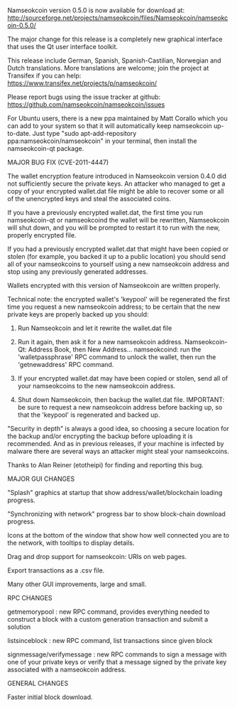 Namseokcoin version 0.5.0 is now available for download at:
http://sourceforge.net/projects/namseokcoin/files/Namseokcoin/namseokcoin-0.5.0/

The major change for this release is a completely new graphical interface that uses the Qt user interface toolkit.

This release include German, Spanish, Spanish-Castilian, Norwegian and Dutch translations. More translations are welcome; join the project at Transifex if you can help:
https://www.transifex.net/projects/p/namseokcoin/

Please report bugs using the issue tracker at github:
https://github.com/namseokcoin/namseokcoin/issues

For Ubuntu users, there is a new ppa maintained by Matt Corallo which you can add to your system so that it will automatically keep namseokcoin up-to-date.  Just type "sudo apt-add-repository ppa:namseokcoin/namseokcoin" in your terminal, then install the namseokcoin-qt package.

MAJOR BUG FIX  (CVE-2011-4447)

The wallet encryption feature introduced in Namseokcoin version 0.4.0 did not sufficiently secure the private keys. An attacker who
managed to get a copy of your encrypted wallet.dat file might be able to recover some or all of the unencrypted keys and steal the
associated coins.

If you have a previously encrypted wallet.dat, the first time you run namseokcoin-qt or namseokcoind the wallet will be rewritten, Namseokcoin will
shut down, and you will be prompted to restart it to run with the new, properly encrypted file.

If you had a previously encrypted wallet.dat that might have been copied or stolen (for example, you backed it up to a public
location) you should send all of your namseokcoins to yourself using a new namseokcoin address and stop using any previously generated addresses.

Wallets encrypted with this version of Namseokcoin are written properly.

Technical note: the encrypted wallet's 'keypool' will be regenerated the first time you request a new namseokcoin address; to be certain that the
new private keys are properly backed up you should:

1. Run Namseokcoin and let it rewrite the wallet.dat file

2. Run it again, then ask it for a new namseokcoin address.
Namseokcoin-Qt: Address Book, then New Address...
namseokcoind: run the 'walletpassphrase' RPC command to unlock the wallet,  then run the 'getnewaddress' RPC command.

3. If your encrypted wallet.dat may have been copied or stolen, send  all of your namseokcoins to the new namseokcoin address.

4. Shut down Namseokcoin, then backup the wallet.dat file.
IMPORTANT: be sure to request a new namseokcoin address before backing up, so that the 'keypool' is regenerated and backed up.

"Security in depth" is always a good idea, so choosing a secure location for the backup and/or encrypting the backup before uploading it is recommended. And as in previous releases, if your machine is infected by malware there are several ways an attacker might steal your namseokcoins.

Thanks to Alan Reiner (etotheipi) for finding and reporting this bug.

MAJOR GUI CHANGES

"Splash" graphics at startup that show address/wallet/blockchain loading progress.

"Synchronizing with network" progress bar to show block-chain download progress.

Icons at the bottom of the window that show how well connected you are to the network, with tooltips to display details.

Drag and drop support for namseokcoin: URIs on web pages.

Export transactions as a .csv file.

Many other GUI improvements, large and small.

RPC CHANGES

getmemorypool : new RPC command, provides everything needed to construct a block with a custom generation transaction and submit a solution

listsinceblock : new RPC command, list transactions since given block

signmessage/verifymessage : new RPC commands to sign a message with one of your private keys or verify that a message signed by the private key associated with a namseokcoin address.

GENERAL CHANGES

Faster initial block download.
